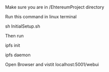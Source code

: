 
Make sure you are in /EhtereumProject directory

Run this command in linux terminal

sh InitialSetup.sh

Then run

ipfs init

ipfs daemon

Open Browser and vistit localhost:5001/webui
